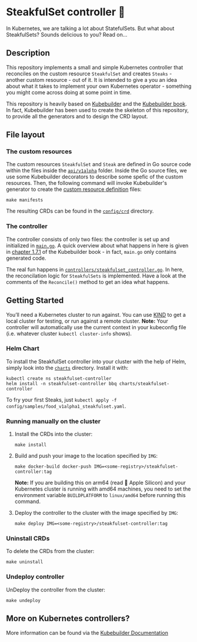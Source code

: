 # SteakfulSet controller :cut_of_meat:

In Kubernetes, we are talking a lot about StatefulSets. But what about SteakfulSets? Sounds delicious to you? Read on...

## Description

This repository implements a small and simple Kubernetes controller that reconciles on the custom resource `SteakfulSet` and creates `Steaks` - another custom resource - out of it. It is intended to give a you an idea about what it takes to implement your own Kubernetes operator - something you might come across doing at some point in time.

This repository is heavily based on [Kubebuilder](https://github.com/kubernetes-sigs/kubebuilder) and the [Kubebuilder book](https://book.kubebuilder.io/). In fact, Kubebuilder has been used to create the skeleton of this repository, to provide all the generators and to design the CRD layout.

## File layout

### The custom resources

The custom resources `SteakfulSet` and `Steak` are defined in Go source code within the files inside the [`api/v1alpha`](api/v1alpha1/) folder. Inside the Go source files, we use some Kubebuilder decorators to describe some spefic of the custom resources. Then, the following command will invoke Kubebuilder's generator to create the [custom resource definition](https://kubernetes.io/docs/tasks/extend-kubernetes/custom-resources/custom-resource-definitions/) files:

```shell
make manifests
```

The resulting CRDs can be found in the [`config/crd`](config/crd/) directory.

### The controller

The controller consists of only two files: the controller is set up and initialized in [`main.go`](main.go). A quick overview about what happens in here is given in [chapter 1.7.1](https://book.kubebuilder.io/cronjob-tutorial/main-revisited.html) of the Kubebuilder book - in fact, `main.go` only contains generated code.

The real fun happens in [`controllers/steakfulset_controller.go`](controllers/steakfulset_controller.go). In here, the reconcilation logic for `SteakfulSets` is implemented. Have a look at the comments of the `Reconcile()` method to get an idea what happens.


## Getting Started

You’ll need a Kubernetes cluster to run against. You can use [KIND](https://sigs.k8s.io/kind) to get a local cluster for testing, or run against a remote cluster.
**Note:** Your controller will automatically use the current context in your kubeconfig file (i.e. whatever cluster `kubectl cluster-info` shows).

### Helm Chart

To install the SteakfulSet controller into your cluster with the help of Helm, simply look into the [`charts`](charts) directory. Install it with:

```shell
kubectl create ns steakfulset-controller
helm install -n steakfulset-controller bbq charts/steakfulset-controller
```

To fry your first Steaks, just `kubectl apply -f config/samples/food_v1alpha1_steakfulset.yaml`.

### Running manually on the cluster

1. Install the CRDs into the cluster:

    ```shell
    make install
    ```

1. Build and push your image to the location specified by `IMG`:

    ```shell
    make docker-build docker-push IMG=<some-registry>/steakfulset-controller:tag
    ```

    **Note:** If you are building this on arm64 (read :apple: Apple Silicon) and your Kubernetes cluster is running with amd64 machines, you need to set the environment variable `BUILDPLATFORM` to `linux/amd64` before running this command.

1. Deploy the controller to the cluster with the image specified by `IMG`:

    ```shell
    make deploy IMG=<some-registry>/steakfulset-controller:tag
    ```

### Uninstall CRDs

To delete the CRDs from the cluster:

```shell
make uninstall
```

### Undeploy controller

UnDeploy the controller from the cluster:

```shell
make undeploy
```

## More on Kubernetes controllers?

More information can be found via the [Kubebuilder Documentation](https://book.kubebuilder.io/introduction.html)
